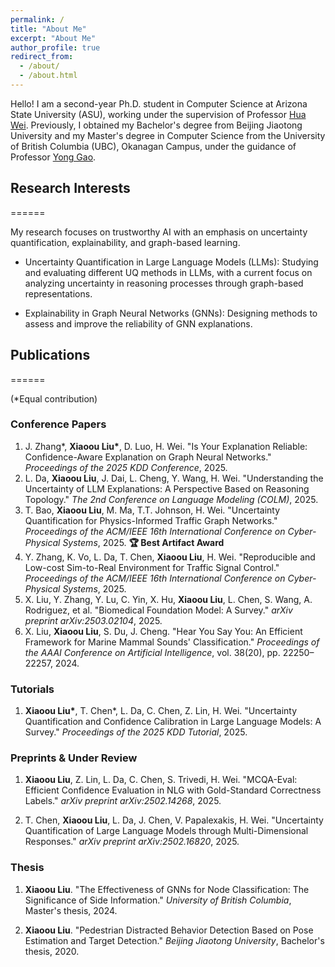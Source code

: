 ```yaml
---
permalink: /
title: "About Me"
excerpt: "About Me"
author_profile: true
redirect_from: 
  - /about/
  - /about.html
---
```



Hello! I am a second-year Ph.D. student in Computer Science at Arizona State University (ASU), working under the supervision of Professor [Hua Wei](https://www.public.asu.edu/~hwei27/index.html). Previously, I obtained my Bachelor's degree from Beijing Jiaotong University and my Master's degree in Computer Science from the University of British Columbia (UBC), Okanagan Campus, under the guidance of Professor [Yong Gao](https://cmps-people.ok.ubc.ca/yongg/).

## Research Interests
======

My research focuses on trustworthy AI with an emphasis on uncertainty quantification, explainability, and graph-based learning.

- Uncertainty Quantification in Large Language Models (LLMs): Studying and evaluating different UQ methods in LLMs, with a current focus on analyzing uncertainty in reasoning processes through graph-based representations.

- Explainability in Graph Neural Networks (GNNs): Designing methods to assess and improve the reliability of GNN explanations.

## Publications
======

(\*Equal contribution)
### Conference Papers

1. J. Zhang\*, **Xiaoou Liu\***, D. Luo, H. Wei. "Is Your Explanation Reliable: Confidence-Aware Explanation on Graph Neural Networks." *Proceedings of the 2025 KDD Conference*, 2025.
2. L. Da, **Xiaoou Liu**, J. Dai, L. Cheng, Y. Wang, H. Wei. "Understanding the Uncertainty of LLM Explanations: A Perspective Based on Reasoning Topology." *The 2nd Conference on Language Modeling (COLM)*, 2025.
3. T. Bao, **Xiaoou Liu**, M. Ma, T.T. Johnson, H. Wei. "Uncertainty Quantification for Physics-Informed Traffic Graph Networks." *Proceedings of the ACM/IEEE 16th International Conference on Cyber-Physical Systems*, 2025. **🏆 Best Artifact Award**
4. Y. Zhang, K. Vo, L. Da, T. Chen, **Xiaoou Liu**, H. Wei. "Reproducible and Low-cost Sim-to-Real Environment for Traffic Signal Control." *Proceedings of the ACM/IEEE 16th International Conference on Cyber-Physical Systems*, 2025.
5. X. Liu, Y. Zhang, Y. Lu, C. Yin, X. Hu, **Xiaoou Liu**, L. Chen, S. Wang, A. Rodriguez, et al. "Biomedical Foundation Model: A Survey." *arXiv preprint arXiv:2503.02104*, 2025.
6. X. Liu, **Xiaoou Liu**, S. Du, J. Cheng. "Hear You Say You: An Efficient Framework for Marine Mammal Sounds' Classification." *Proceedings of the AAAI Conference on Artificial Intelligence*, vol. 38(20), pp. 22250–22257, 2024.

### Tutorials

1. **Xiaoou Liu\***, T. Chen\*, L. Da, C. Chen, Z. Lin, H. Wei. "Uncertainty Quantification and Confidence Calibration in Large Language Models: A Survey." *Proceedings of the 2025 KDD Tutorial*, 2025.

### Preprints & Under Review

1. **Xiaoou Liu**, Z. Lin, L. Da, C. Chen, S. Trivedi, H. Wei. "MCQA-Eval: Efficient Confidence Evaluation in NLG with Gold-Standard Correctness Labels." *arXiv preprint arXiv:2502.14268*, 2025. 

2. T. Chen, **Xiaoou Liu**, L. Da, J. Chen, V. Papalexakis, H. Wei. "Uncertainty Quantification of Large Language Models through Multi-Dimensional Responses." *arXiv preprint arXiv:2502.16820*, 2025.

### Thesis

1. **Xiaoou Liu**. "The Effectiveness of GNNs for Node Classification: The Significance of Side Information." *University of British Columbia*, Master's thesis, 2024.

2. **Xiaoou Liu**. "Pedestrian Distracted Behavior Detection Based on Pose Estimation and Target Detection." *Beijing Jiaotong University*, Bachelor's thesis, 2020.

